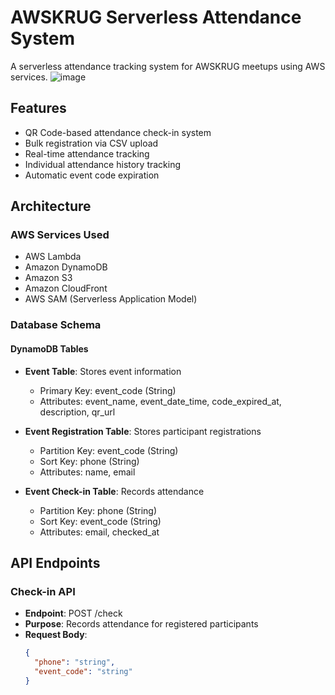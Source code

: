 # AWSKRUG Serverless Attendance System

A serverless attendance tracking system for AWSKRUG meetups using AWS services.
![image](https://github.com/user-attachments/assets/4743cf44-1d92-4683-8939-2cdf919fe6db)


## Features

- QR Code-based attendance check-in system
- Bulk registration via CSV upload
- Real-time attendance tracking
- Individual attendance history tracking
- Automatic event code expiration

## Architecture

### AWS Services Used
- AWS Lambda
- Amazon DynamoDB
- Amazon S3
- Amazon CloudFront
- AWS SAM (Serverless Application Model)

### Database Schema

#### DynamoDB Tables
- **Event Table**: Stores event information
  - Primary Key: event_code (String)
  - Attributes: event_name, event_date_time, code_expired_at, description, qr_url

- **Event Registration Table**: Stores participant registrations
  - Partition Key: event_code (String)
  - Sort Key: phone (String)
  - Attributes: name, email

- **Event Check-in Table**: Records attendance
  - Partition Key: phone (String)
  - Sort Key: event_code (String)
  - Attributes: email, checked_at

## API Endpoints

### Check-in API
- **Endpoint**: POST /check
- **Purpose**: Records attendance for registered participants
- **Request Body**:
  ```json
  {
    "phone": "string",
    "event_code": "string"
  }
